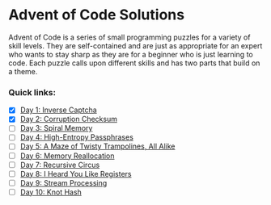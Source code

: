 # Advent of Code Solutions

Advent of Code is a series of small programming puzzles for a variety of skill levels. They are self-contained and are just as appropriate for an expert who wants to stay sharp as they are for a beginner who is just learning to code. Each puzzle calls upon different skills and has two parts that build on a theme.

### Quick links:

- [x] [Day 1: Inverse Captcha]()
- [x] [Day 2: Corruption Checksum]()
- [ ] [Day 3: Spiral Memory]()
- [ ] [Day 4: High-Entropy Passphrases]()
- [ ] [Day 5: A Maze of Twisty Trampolines, All Alike]()
- [ ] [Day 6: Memory Reallocation]()
- [ ] [Day 7: Recursive Circus]()
- [ ] [Day 8: I Heard You Like Registers]()
- [ ] [Day 9: Stream Processing]()
- [ ] [Day 10: Knot Hash]()
